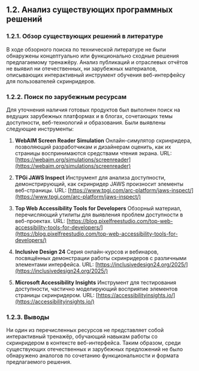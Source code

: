 ## 1.2. Анализ существующих программных решений

### 1.2.1. Обзор существующих решений в литературе

В ходе обзорного поиска по технической литературе не были обнаружены концептуально или функционально сходные решения предлагаемому тренажёру. Анализ публикаций и отраслевых отчётов не выявил ни отечественных, ни зарубежных материалов, описывающих интерактивный инструмент обучения веб-интерфейсу для пользователей скринридеров.

### 1.2.2. Поиск по зарубежным ресурсам

Для уточнения наличия готовых продуктов был выполнен поиск на ведущих зарубежных платформах и в блогах, сочетающих темы доступности, веб-технологий и образования. Были выявлены следующие инструменты:

1. **WebAIM Screen Reader Simulation**
   Онлайн-симулятор скринридера, позволяющий разработчикам и дизайнерам оценить, как их страницы воспринимаются средствами чтения экрана.
   URL: [https://webaim.org/simulations/screenreader](https://webaim.org/simulations/screenreader)

2. **TPGi JAWS Inspect**
   Инструмент для анализа доступности, демонстрирующий, как скринридер JAWS произносит элементы веб-страницы.
   URL: [https://www.tpgi.com/arc-platform/jaws-inspect/](https://www.tpgi.com/arc-platform/jaws-inspect/)

3. **Top Web Accessibility Tools for Developers**
   Обзорный материал, перечисляющий утилиты для выявления проблем доступности в веб-проектах.
   URL: [https://blog.pixelfreestudio.com/top-web-accessibility-tools-for-developers/](https://blog.pixelfreestudio.com/top-web-accessibility-tools-for-developers/)

4. **Inclusive Design 24**
   Серия онлайн-курсов и вебинаров, посвящённых демонстрации работы скринридеров с различными элементами интерфейса.
   URL: [https://inclusivedesign24.org/2025/](https://inclusivedesign24.org/2025/)

5. **Microsoft Accessibility Insights**
   Инструмент для тестирования доступности, частично моделирующий восприятие элементов страницы скринридером.
   URL: [https://accessibilityinsights.io/](https://accessibilityinsights.io/)

### 1.2.3. Выводы

Ни один из перечисленных ресурсов не представляет собой интерактивный тренажёр, обучающий навыкам работы со скринридером в контексте веб-интерфейса. Таким образом, среди существующих отечественных и зарубежных предложений не было обнаружено аналогов по сочетанию функциональности и формата предлагаемого решения.
